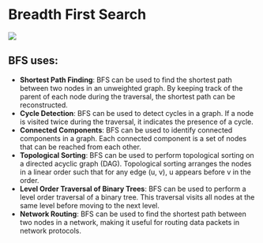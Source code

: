# Breadth First Search


  <img src="https://i.ytimg.com/vi/oDqjPvD54Ss/maxresdefault.jpg">

## BFS uses:

* **Shortest Path Finding**: BFS can be used to find the shortest path between two nodes in an unweighted graph. By keeping track of the parent of each node during the traversal, the shortest path can be reconstructed.
* **Cycle Detection**: BFS can be used to detect cycles in a graph. If a node is visited twice during the traversal, it indicates the presence of a cycle.
* **Connected Components**: BFS can be used to identify connected components in a graph. Each connected component is a set of nodes that can be reached from each other.
* **Topological Sorting**: BFS can be used to perform topological sorting on a directed acyclic graph (DAG). Topological sorting arranges the nodes in a linear order such that for any edge (u, v), u appears before v in the order.
* **Level Order Traversal of Binary Trees**: BFS can be used to perform a level order traversal of a binary tree. This traversal visits all nodes at the same level before moving to the next level.
* **Network Routing**: BFS can be used to find the shortest path between two nodes in a network, making it useful for routing data packets in network protocols.
